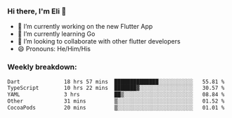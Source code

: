 ### Hi there, I'm Eli 👋
- 🔭 I’m currently working on the new Flutter App
- 🌱 I’m currently learning Go
- 🦄 I’m looking to collaborate with other flutter developers
- 😄 Pronouns: He/Him/His

### Weekly breakdown:
<!--START_SECTION:waka-->

```txt
Dart              18 hrs 57 mins  ██████████████░░░░░░░░░░░   55.81 %
TypeScript        10 hrs 22 mins  ███████▓░░░░░░░░░░░░░░░░░   30.57 %
YAML              3 hrs           ██▒░░░░░░░░░░░░░░░░░░░░░░   08.84 %
Other             31 mins         ▒░░░░░░░░░░░░░░░░░░░░░░░░   01.52 %
CocoaPods         20 mins         ▒░░░░░░░░░░░░░░░░░░░░░░░░   01.01 %
```

<!--END_SECTION:waka-->

